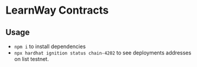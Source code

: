 # LearnWay Contracts

## Usage

- `npm i` to install dependencies
- `npx hardhat ignition status chain-4202` to see deployments addresses on list testnet.